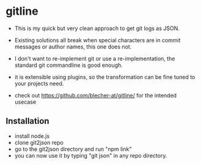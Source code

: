 # gitline

- This is my quick but very clean approach to get git logs as JSON.
- Existing solutions all break when special characters are in commit messages or author names, this one does not. 
- I don't want to re-implement git or use a re-implementation, the standard git commandline is good enough.
- it is extensible using plugins, so the transformation can be fine tuned to your projects need.

- check out https://github.com/blecher-at/gitline/ for the intended usecase 

Installation
----------
- install node.js 
- clone git2json repo
- go to the git2json directory and run "npm link"
- you can now use it by typing "git json" in any repo directory.
